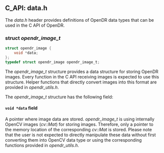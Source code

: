 ## C_API: data.h


The *data.h* header provides definitions of OpenDR data types that can be used in the C API of OpenDR.

### struct *opendr_image_t*
```C
struct opendr_image {
    void *data;
};
typedef struct opendr_image opendr_image_t;
```


The *opendr_image_t* structure provides a data structure for storing OpenDR images. 
Every function in the C API receiving images is expected to use this structure.
Helper functions that directly convert images into this format are provided in *opendr_utils.h*.

The *opendr_image_t* structure has the following field:

#### `void *data` field

A pointer where image data are stored. 
*opendr_image_t* is using internally OpenCV images (*cv::Mat*) for storing images. 
Therefore, only a pointer to the memory location of the corresponding *cv::Mat* is stored.
Please note that the user is not expected to directly manipulate these data without first converting them into OpenCV data type or using the corresponding functions provided in *opendr_utils.h*.
